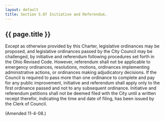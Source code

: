 ```yaml
---
layout: default 
title: Section 5.07 Initiative and Referendum.
---
```


{{ page.title }}
----------------

Except as otherwise provided by this Charter, legislative ordinances may
be proposed, and legislative ordinances passed by the City Council may
be challenged, by initiative and referendum following procedures set
forth in the Ohio Revised Code. However, referendum shall not be
applicable to emergency ordinances, resolutions, motions, ordinances
implementing administrative actions, or ordinances making adjudicatory
decisions. If the Council is required to pass more than one ordinance to
complete and pay for any public improvement, initiative and referendum
shall apply only to the first ordinance passed and not to any subsequent
ordinance. Initiative and referendum petitions shall not be deemed filed
with the City until a written receipt therefor, indicating the time and
date of filing, has been issued by the Clerk of Council.

(Amended 11-4-08.)
